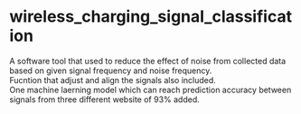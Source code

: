 # wireless_charging_signal_classification
A software tool that used to reduce the effect of noise from collected data based on given signal frequency and noise frequency.\
Fucntion that adjust and align the signals also included.\
One machine laerning model which can reach prediction accuracy between signals from three different website of 93% added.
